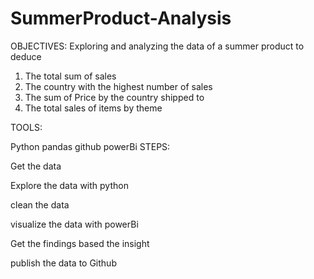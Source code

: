 # SummerProduct-Analysis
OBJECTIVES: Exploring and analyzing the data of a summer product to deduce
1. The total sum of sales
2. The country with the highest number of sales
3. The sum of Price by the country shipped to
4. The total sales of items by theme

TOOLS:

Python
pandas
github
powerBi 
STEPS:

Get the data

Explore the data with python

clean the data

visualize the data with powerBi

Get the findings based the insight

publish the data to Github
